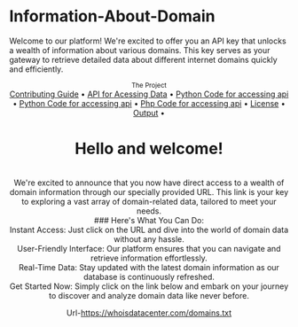 # Information-About-Domain
Welcome to our platform! We're excited to offer you an API key that unlocks a wealth of information about various domains. This key serves as your gateway to retrieve detailed data about different internet domains quickly and efficiently. 

<div align="center">
    <sub>The Project</sub>
    <br />
    <a href="CONTRIBUTING.md">Contributing Guide</a> •
    <a href="API for Acessing Data">API for Acessing Data</a> •
    <a href="Python Code">Python Code for accessing api</a> •
    <a href="Bash Code">Python Code for accessing api</a> •
    <a href="Php Code">Php Code for accessing api</a> •
    <a href="LICENSE">License</a> •
    <a href="Output of Serp">Output</a> •
    

<br />

# Hello and welcome!

<br/>
We're excited to announce that you now have direct access to a wealth of domain information through our specially provided URL. This link is your key to exploring a vast array of domain-related data, tailored to meet your needs.
<br/>
### Here's What You Can Do:

<br/>
Instant Access: Just click on the URL and dive into the world of domain data without any hassle.
<br/>
User-Friendly Interface: Our platform ensures that you can navigate and retrieve information effortlessly.
<br/>
Real-Time Data: Stay updated with the latest domain information as our database is continuously refreshed.
<br/>
Get Started Now:
Simply click on the link below and embark on your journey to discover and analyze domain data like never before.

Url-https://whoisdatacenter.com/domains.txt

